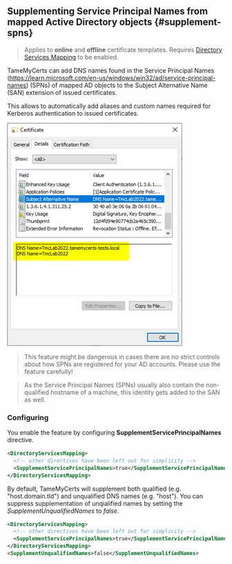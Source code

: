 ## Supplementing Service Principal Names from mapped Active Directory objects {#supplement-spns}

> Applies to **online** and **offline** certificate templates.
> Requires [Directory Services Mapping](#ds-mapping) to be enabled.

TameMyCerts can add DNS names found in the Service Principal Names (<https://learn.microsoft.com/en-us/windows/win32/ad/service-principal-names>) (SPNs) of mapped AD objects to the Subject Alternative Name (SAN) extension of issued certificates.

This allows to automatically add aliases and custom names required for Kerberos authentication to issued certificates.

![Supplementing Service Principal Names with TameMyCerts](resources/supplement-spns.png)

> This feature might be dangerous in cases there are no strict controls about how SPNs are registered for your AD accounts. Please use the feature carefully!

> As the Service Principal Names (SPNs) usually also contain the non-qualified hostname of a machine, this identity gets added to the SAN as well.

### Configuring

You enable the feature by configuring **SupplementServicePrincipalNames** directive.

```xml
<DirectoryServicesMapping>
  <!-- other directives have been left out for simplicity -->
  <SupplementServicePrincipalNames>true</SupplementServicePrincipalNames>
</DirectoryServicesMapping>
```

By default, TameMyCerts will supplement both qualified (e.g. "host.domain.tld") and unqualified DNS names (e.g. "host"). You can suppress supplementation of unqialified names by setting the _SupplementUnqualifiedNames_ to _false_.

```xml
<DirectoryServicesMapping>
  <!-- other directives have been left out for simplicity -->
  <SupplementServicePrincipalNames>true</SupplementServicePrincipalNames>
</DirectoryServicesMapping>
<SupplementUnqualifiedNames>false</SupplementUnqualifiedNames>
```